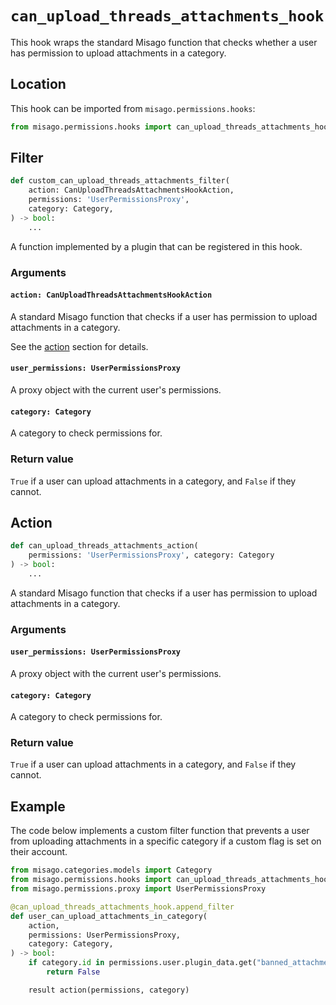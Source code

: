 # `can_upload_threads_attachments_hook`

This hook wraps the standard Misago function that checks whether a user has permission to upload attachments in a category.


## Location

This hook can be imported from `misago.permissions.hooks`:

```python
from misago.permissions.hooks import can_upload_threads_attachments_hook
```


## Filter

```python
def custom_can_upload_threads_attachments_filter(
    action: CanUploadThreadsAttachmentsHookAction,
    permissions: 'UserPermissionsProxy',
    category: Category,
) -> bool:
    ...
```

A function implemented by a plugin that can be registered in this hook.


### Arguments

#### `action: CanUploadThreadsAttachmentsHookAction`

A standard Misago function that checks if a user has permission to upload attachments in a category.

See the [action](#action) section for details.


#### `user_permissions: UserPermissionsProxy`

A proxy object with the current user's permissions.


#### `category: Category`

A category to check permissions for.


### Return value

`True` if a user can upload attachments in a category, and `False` if they cannot.


## Action

```python
def can_upload_threads_attachments_action(
    permissions: 'UserPermissionsProxy', category: Category
) -> bool:
    ...
```

A standard Misago function that checks if a user has permission to upload attachments in a category.


### Arguments

#### `user_permissions: UserPermissionsProxy`

A proxy object with the current user's permissions.


#### `category: Category`

A category to check permissions for.


### Return value

`True` if a user can upload attachments in a category, and `False` if they cannot.


## Example

The code below implements a custom filter function that prevents a user from uploading attachments in a specific category if a custom flag is set on their account.

```python
from misago.categories.models import Category
from misago.permissions.hooks import can_upload_threads_attachments_hook
from misago.permissions.proxy import UserPermissionsProxy

@can_upload_threads_attachments_hook.append_filter
def user_can_upload_attachments_in_category(
    action,
    permissions: UserPermissionsProxy,
    category: Category,
) -> bool:
    if category.id in permissions.user.plugin_data.get("banned_attachments", []):
        return False

    result action(permissions, category)
```